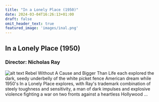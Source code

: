```yaml
---
title: "In a Lonely Place (1950)"
date: 2024-03-04T16:26:13+01:00
draft: false
omit_header_text: true
featured_image: 'images/inal.png'
---
```


## In a Lonely Place (1950)
### Director: Nicholas Ray
![alt text](https://core-cms.bfi.org.uk/sites/default/files/styles/responsive/public/2022-03/in-a-lonely-place-1950-gloria-grahame-humphrey-bogart-car.jpg/1440x0/in-a-lonely-place-1950-gloria-grahame-humphrey-bogart-car.jpg "In a Lonely Place (1950)")
Rebel Without A Cause and Bigger Than Life each explored the dark, seedy underbelly of the white picket fence American dream while 1950's In a Lonely Place explores, with Ray's trademark combination of steely toughness and sensitivity, a man of dark impulses and explosive violence fighting a war on two fronts against a heartless Hollywood ...
